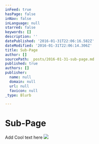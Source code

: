 ```yaml
---
inFeed: true
hasPage: false
inNav: false
inLanguage: null
starred: false
keywords: []
description: ''
datePublished: '2016-01-31T22:06:16.582Z'
dateModified: '2016-01-31T22:06:14.306Z'
title: Sub-Page
author: []
sourcePath: _posts/2016-01-31-sub-page.md
published: true
authors: []
publisher:
  name: null
  domain: null
  url: null
  favicon: null
_type: Blurb

---
```

# Sub-Page

Add Cool text here
![](https://the-grid-user-content.s3-us-west-2.amazonaws.com/a7d90610-4ace-4f51-9077-b9f259639d9b.jpg)